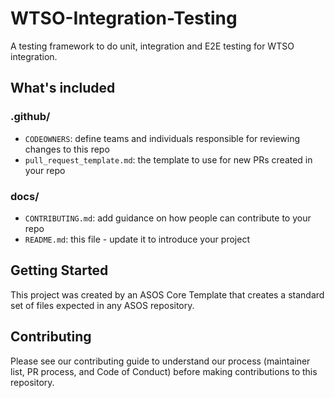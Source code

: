 # WTSO-Integration-Testing

A testing framework to do unit, integration and E2E testing for WTSO integration.

## What's included

### .github/
- `CODEOWNERS`: define teams and individuals responsible for reviewing changes to this repo
- `pull_request_template.md`: the template to use for new PRs created in your repo

### docs/
- `CONTRIBUTING.md`: add guidance on how people can contribute to your repo
- `README.md`: this file - update it to introduce your project

## Getting Started

This project was created by an ASOS Core Template that creates a standard set of files expected in any ASOS repository.

## Contributing

Please see our contributing guide to understand our process (maintainer list, PR process, and Code of Conduct) before making contributions to this repository.
